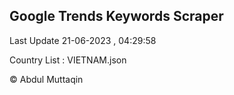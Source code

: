 

## Google Trends Keywords Scraper 
 
Last Update 21-06-2023 , 04:29:58

Country List :
VIETNAM.json



© Abdul Muttaqin 
